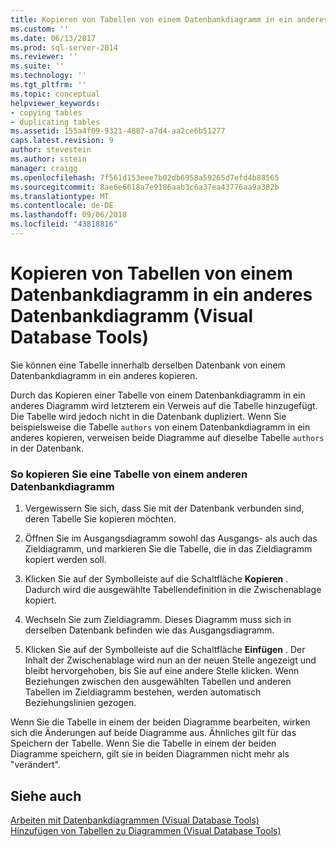 ```yaml
---
title: Kopieren von Tabellen von einem Datenbankdiagramm in ein anderes Datenbankdiagramm (Visual Database Tools) | Microsoft-Dokumentation
ms.custom: ''
ms.date: 06/13/2017
ms.prod: sql-server-2014
ms.reviewer: ''
ms.suite: ''
ms.technology: ''
ms.tgt_pltfrm: ''
ms.topic: conceptual
helpviewer_keywords:
- copying tables
- duplicating tables
ms.assetid: 155a4f09-9321-4887-a7d4-aa2ce6b51277
caps.latest.revision: 9
author: stevestein
ms.author: sstein
manager: craigg
ms.openlocfilehash: 7f561d153eee7b02db6958a59265d7efd4b88565
ms.sourcegitcommit: 8ae6e6618a7e9186aab3c6a37ea43776aa9a382b
ms.translationtype: MT
ms.contentlocale: de-DE
ms.lasthandoff: 09/06/2018
ms.locfileid: "43818816"
---
```

# <a name="copy-tables-from-one-database-diagrams-to-another-visual-database-tools"></a>Kopieren von Tabellen von einem Datenbankdiagramm in ein anderes Datenbankdiagramm (Visual Database Tools)
  Sie können eine Tabelle innerhalb derselben Datenbank von einem Datenbankdiagramm in ein anderes kopieren.  
  
 Durch das Kopieren einer Tabelle von einem Datenbankdiagramm in ein anderes Diagramm wird letzterem ein Verweis auf die Tabelle hinzugefügt. Die Tabelle wird jedoch nicht in die Datenbank dupliziert. Wenn Sie beispielsweise die Tabelle `authors` von einem Datenbankdiagramm in ein anderes kopieren, verweisen beide Diagramme auf dieselbe Tabelle `authors` in der Datenbank.  
  
### <a name="to-copy-a-table-from-another-database-diagram"></a>So kopieren Sie eine Tabelle von einem anderen Datenbankdiagramm  
  
1.  Vergewissern Sie sich, dass Sie mit der Datenbank verbunden sind, deren Tabelle Sie kopieren möchten.  
  
2.  Öffnen Sie im Ausgangsdiagramm sowohl das Ausgangs- als auch das Zieldiagramm, und markieren Sie die Tabelle, die in das Zieldiagramm kopiert werden soll.  
  
3.  Klicken Sie auf der Symbolleiste auf die Schaltfläche **Kopieren** . Dadurch wird die ausgewählte Tabellendefinition in die Zwischenablage kopiert.  
  
4.  Wechseln Sie zum Zieldiagramm. Dieses Diagramm muss sich in derselben Datenbank befinden wie das Ausgangsdiagramm.  
  
5.  Klicken Sie auf der Symbolleiste auf die Schaltfläche **Einfügen** . Der Inhalt der Zwischenablage wird nun an der neuen Stelle angezeigt und bleibt hervorgehoben, bis Sie auf eine andere Stelle klicken. Wenn Beziehungen zwischen den ausgewählten Tabellen und anderen Tabellen im Zieldiagramm bestehen, werden automatisch Beziehungslinien gezogen.  
  
 Wenn Sie die Tabelle in einem der beiden Diagramme bearbeiten, wirken sich die Änderungen auf beide Diagramme aus. Ähnliches gilt für das Speichern der Tabelle. Wenn Sie die Tabelle in einem der beiden Diagramme speichern, gilt sie in beiden Diagrammen nicht mehr als "verändert".  
  
## <a name="see-also"></a>Siehe auch  
 [Arbeiten mit Datenbankdiagrammen &#40;Visual Database Tools&#41;](visual-database-tools.md)   
 [Hinzufügen von Tabellen zu Diagrammen &#40;Visual Database Tools&#41;](add-tables-to-diagrams-visual-database-tools.md)  
  
  

